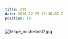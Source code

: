 ```yaml
---
title: d30
date: 2016-12-29 17:30:00 Z
position: 18
---
```


![felipe_michelini07.jpg](/uploads/felipe_michelini07.jpg)